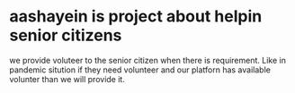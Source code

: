 # aashayein is project about helpin senior citizens 

 we provide voluteer to the senior citizen when there is requirement. Like in pandemic sitution if they need volunteer and
 our platforn has available volunter than we will provide it.
